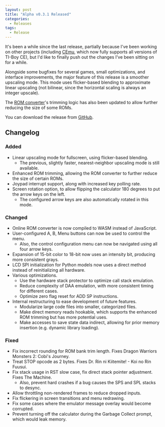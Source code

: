 ```yaml
---
layout: post
title: "Alpha v0.3.1 Released"
categories:
  - Releases
tags:
  - Release
---
```


It's been a while since the last release, partially because I've been working on other projects (including [CEmu](https://github.com/CE-Programming/CEmu),
which now fully supports all versions of TI-Boy CE), but I'd like to finally push out the changes I've been sitting on for a while.

Alongside some bugfixes for several games, small optimizations, and interface improvements, the major feature of this release is a smoother upscaling mode.
This mode uses flicker-based blending to approximate linear upscaling (not bilinear, since the horizontal scaling is always an integer upscale).

The [ROM converter]({{site.baseurl}}/converter)'s trimming logic has also been updated to allow further reducing the size of some ROMs.

You can download the release from [GitHub](https://github.com/calc84maniac/tiboyce/releases).

## Changelog

### Added
-   Linear upscaling mode for fullscreen, using flicker-based blending.
    -   The previous, slightly faster, nearest-neighbor upscaling mode is still available.
-   Enhanced ROM trimming, allowing the ROM converter to further reduce the size of certain ROMs.
-   Joypad interrupt support, along with increased key polling rate.
-   Screen rotation option, to allow flipping the calculator 180 degrees to put the arrow keys on the left.
    -   The configured arrow keys are also automatically rotated in this mode.

### Changed
-   Online ROM converter is now compiled to WASM instead of JavaScript.
-   User-configured A, B, Menu buttons can now be used to control the menu.
    -   Also, the control configuration menu can now be navigated using all four arrow keys.
-   Expansion of 15-bit color to 18-bit now uses an intensity bit, producing more consistent grays.
-   LCD SPI initialization for Python models now uses a direct method instead of reinitializing all hardware.
-   Various optimizations.
    -   Use the hardware stack protector to optimize call stack emulation.
    -   Reduce complexity of DAA emulation, with more consistent timing for different cases.
    -   Optimize zero flag reset for ADD SP instructions.
-   Internal restructuring to ease development of future features.
    -   Modularize large code files into smaller, categorized files.
    -   Make direct memory reads hookable, which supports the enhanced ROM trimming but has more potential uses.
    -   Make accesses to save state data indirect, allowing for prior memory insertion (e.g. dynamic library loading).

### Fixed
-   Fix incorrect rounding for ROM bank trim length. Fixes Dragon Warriors Monsters 2: Cobi's Journey.
-   Treat STOP opcode as 2 bytes. Fixes Dr. Rin ni Kiitemite! - Koi no Rin Fuusui.
-   Fix stack usage in RST slow case, fix direct stack pointer adjustment. Fixes The Machine.
    -   Also, prevent hard crashes if a bug causes the SPS and SPL stacks to desync.
-   Allow throttling non-rendered frames to reduce dropped inputs.
-   Fix flickering in screen transitions and menu redrawing.
-   Fix some cases where the emulator message overlay would become corrupted.
-   Prevent turning off the calculator during the Garbage Collect prompt, which would leak memory.
